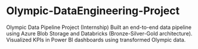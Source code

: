 # Olympic-DataEngineering-Project
Olympic Data Pipeline Project (Internship) Built an end-to-end data pipeline using Azure Blob Storage and Databricks (Bronze-Silver-Gold architecture). Visualized KPIs in Power BI dashboards using transformed Olympic data.
